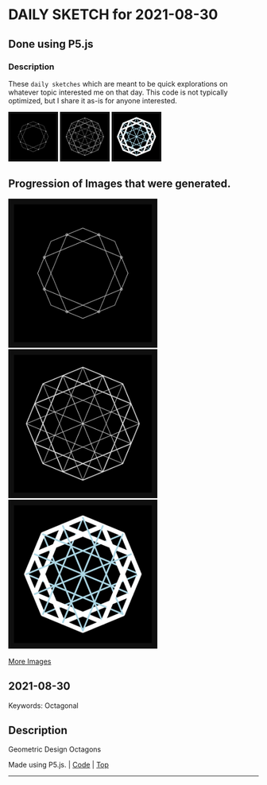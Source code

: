 # DAILY SKETCH for 2021-08-30

## Done using P5.js

### Description

These `daily sketches` which are meant to be quick explorations     on whatever topic interested me on that day. This code is not typically optimized, but I share it as-is     for anyone interested.

<img src = 'images/keep_2021-08-31-17-07-06.png' width = '100'> <img src = 'images/keep_2021-08-31-17-42-06.png' width = '100'> <img src = 'images/keep_2021-08-31-17-44-00.png' width = '100'> 

## Progression of Images that were generated.

<img src = 'images/keep_2021-08-31-17-07-06.png' width = '300'> 
<img src = 'images/keep_2021-08-31-17-42-06.png' width = '300'> 
<img src = 'images/keep_2021-08-31-17-44-00.png' width = '300'> 


[More Images](2021-08-30/images) 


 ## 2021-08-30
Keywords: Octagonal
 

## Description 

 Geometric Design Octagons 

Made using P5.js. | [Code](2021/2021-08-30/) | [Top](#daily-sketches) 

-----

